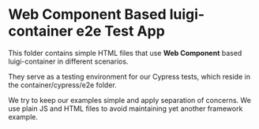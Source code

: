 # Web Component Based luigi-container e2e Test App

This folder contains simple HTML files that use **Web Component** based luigi-container in different scenarios.

They serve as a testing environment for our Cypress tests, which reside in the container/cypress/e2e folder.

We try to keep our examples simple and apply separation of concerns. We use plain JS and HTML files to avoid maintaining yet another framework example.

